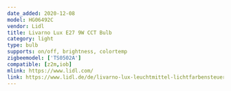 ```yaml
---
date_added: 2020-12-08
model: HG06492C
vendor: Lidl
title: Livarno Lux E27 9W CCT Bulb
category: light
type: bulb
supports: on/off, brightness, colortemp
zigbeemodel: ['TS0502A']
compatible: [z2m,iob]
mlink: https://www.lidl.com/
link: https://www.lidl.de/de/livarno-lux-leuchtmittel-lichtfarbensteuerung-zigbee-smart-home/p354568
---
```

